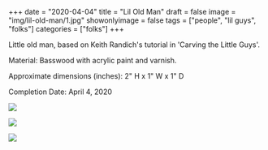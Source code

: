 +++
date = "2020-04-04"
title = "Lil Old Man"
draft = false
image = "img/lil-old-man/1.jpg"
showonlyimage = false
tags = ["people", "lil guys", "folks"]
categories = ["folks"]
+++

Little old man, based on Keith Randich's tutorial in 'Carving the Little Guys'.

<!--more-->

Material: Basswood with acrylic paint and varnish.

Approximate dimensions (inches): 2" H x 1" W x 1" D

Completion Date: April 4, 2020


![](../../img/lil-old-man/1.jpg)

![](../../img/lil-old-man/2.jpg)

![](../../img/lil-old-man/3.jpg)
